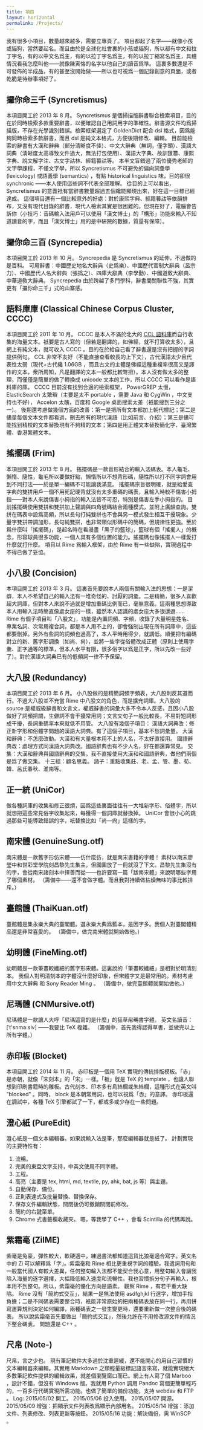 ```yaml
---
title: 項目
layout: horizontal
permalink: /Projects/
---
```

我有很多小項目，數量越來越多，需要立專頁了。
項目都起了名字——就像小孩或貓狗，當然要起名。而且由於是全球化社會裏的小孩或貓狗，所以都有中文和拉丁字名，有的以中文名爲主，有的以拉丁字名爲主，有的以拉丁縮寫名爲主，具體情況看我怎麼叫他——就像陳寅恪的名字以他自己的讀音爲準。
這裏多數還是不可發佈的半成品，有的甚至沒開始做——所以也可視爲一個記錄創意的頁面，或者乾脆是待辦事項好了。

## 攞你命三千 (Syncretismus)
本項目開工於 2013 年 8 月。
Syncretismus 是個掃描版辭書聯合檢索項目，目的在於同時檢索多款重要辭書，以便確認自己用詞用字的準確性。辭書源文件均爲掃描版，不存在光學識別錯誤。檢索框架選定了 GoldenDict 配合 dsl 格式，因爲能夠同時檢索多款辭書，而且 dsl 是純文本格式，方便後期修改、編輯。
目前能檢索的辭書有大漢和辭典（部分淸晰度不佳）、中文大辭典（無詞，僅字頭）、漢語大詞典（淸晰度太高導致文件過大，無法打包使用）、漢語大字典、故訓匯纂、康熙字典、說文解字注、古文字詁林、經籍䉵詁等。
本半文盲錯過了兩位優秀老師的文字學課程，不懂文字學，所以 Syncretismus 不可避免的偏向詞彙學 (lexicology) 或語義學 (semantics) ，有點 historical linguistics 味，目的卻很 synchronic ——本人使用這些詞不代表全部理解。
從目的上可以看出， Syncretismus 的意義衹有當辭書數量超過五個纔能顯現出來，好在這一目標已經達成。
這個項目還有一個比較意外的好處：對於康煕字典、經籍䉵詁等依韻排布，又沒有現代目錄的辭書，現代人檢索其實是很困難的。但現在好了，電腦會告訴你（小技巧：音碼輸入法用戶可以使用「漢文博士」的「構形」功能來輸入不知道讀音的字，而且「漢文博士」用的是中硏院的數據，質量有保障）。

## 攞你命三百 (Syncrepedia)
本項目開工於 2013 年 10 月。
Syncrepedia 是 Syncretismus 的延伸，不過做的是百科。
可用辭書：中國歷史地名大辭典（史爲樂）、中國歷代官制大辭典（呂宗力）、中國歷代人名大辭典（張撝之）、四庫大辭典（李學勤）、中國道敎大辭典、中華道敎大辭典。
Syncrepedia 由於跨越了多門學科，辭書間關聯性不強，其實更有「攞你命三千」式的山寨感。

## 語料庫庫 (Classical Chinese Corpus Cluster, CCCC)
本項目開工於 2011 年 10 月。
CCCC 是本人不滿於北大的 <a href="http://ccl.pku.edu.cn:8080/ccl_corpus/" rel="external">CCL 語料庫</a>而自行收集的海量文本。衹要是古人寫的（但若是翻譯的，如佛經，就不打算收太多），且網上有純文本，就可收入 CCCC 。目的在於給自己看了辭書還是沒有把握的字詞提供例句。
CCL 非常不友好（不能直接查看較長的上下文），古代漢語太少且代表性太弱（現代+古代纔 1.06GB ，而且古文的主體是佛經這種重複率很高又是譯作的文本，衆所周知，凡是翻譯的文本一般都比較彆扭）。本人沒有做太多的整理，而僅僅是簡單的做了轉換成 unicode 文本的工作，所以 CCCC 可以看作是語料庫的庫。
CCCC 目前沒有找到合適的檢索框架， PowerGREP 太慢， ElasticSearch 太繁瑣（主要是太不 portable ，需要 Java 和 CygWin ，中文支持也不好）， Accelon 太醜，百度和 Google 桌面搜索太差（衹能搜到三分之一）。
後期還考慮做幾個方面的改善：第一是把所有文本都加上朝代標記；第二是儘量每個文本文件都看過，刪去所有的現代漢語（比如前言、介紹）；第三是儘可能找到精校的文本替換現有不夠精的文本；第四是用正體文本替換簡化字、臺灣繁體、香港繁體文本。

## 搖擺碼 (Frim)
本項目開工於 2013 年 8 月。
搖擺碼是一款音形結合的輸入法碼表。本人龜毛、懶惰、隨性，龜毛所以要做好點，懶惰所以不想背形碼，隨性所以打不同字詞會用到不同打法——於是單一編碼不可能讓我滿意。
搖擺碼宗旨很明確，就是給愛查字典的雙拼用戶一個不用死記硬背就沒有太多重碼的碼表，且輸入時較不傷害小拇指——對本人來說傷害小拇指的輸入法皆不可忍，特別是傷害左手小拇指的。
目前搖擺碼使用雙拼和雙拼加上聲調與四角號碼結合兩種模式，並附上廣韻查詢。雙拼在碼表中設爲高頻，所以長句打純雙拼也不會與另一模式發生相互干擾現象。少量字雙拼帶調加形，長句純雙拼，也非常類似形碼中的簡碼，但規律性更強。至於爲什麼叫「搖擺碼」，是起名時在看漫畫「黑子的籃球」，籃球有個「搖擺人」的槪念，形容球員很多功能，一個人具有多個位置的能力。搖擺碼也像搖擺人一樣愛打什麼就打什麼。
項目以 Rime 爲輸入框架，由於 Rime 有一些缺陷，實現過程中不得已做了妥協。

## 小八股 (Concision)
本項目開工於 2013 年 3 月。
這裏首先要說本人兩個有關輸入法的思想：一是潔癖，本人不希望自己的輸入法有一堆奇怪的、討厭的詞彙。二是精簡，很多人喜歡超大詞庫，但對本人來說不過就是增加重碼比例而已，毫無意義。這兩種思想導致本人用輸入法時簡直像處女座的一樣，雖然本人認識的處女座大多很邋遢……
Rime 有個子項目叫「八股文」，功能是內置詞頻、字頻，收錄了大量明星姓名、專業名詞、次常用複合詞，都是本人用不上的，卻會強制出現在所有詞庫中，這些都要刪掉。另外有些詞的詞頻也過高了，本人平時用得少，就調低。順便把有編碼對立的新、舊字形調換（如尚、尙），並將一些字從俗體改成正體（原則上使用字彙、正字通等的標準，但本人水平有限，很多俗字以爲是正字，所以先改一些好了）。對於漢語大詞典已有的低頻詞一律不予保留。

## 大八股 (Redundancy)
本項目開工於 2013 年 6 月。
小八股做的是精簡詞頻字頻表，大八股則反其道而行。不過大八股並不充當 Rime 中八股文的角色，而是擴充詞庫。大八股的 source 是權威級辭書和文言文，權威辭書的詞彙大多不令本人反感，且因小八股做好了詞頻把關，生僻詞不會干擾常用詞；文言文句子一般比較長，不易對短詞形成干擾，長詞重碼率本來就低不用管。
大八股有幾個子項目：
漢語大詞典改：修正新字形和俗體字問題的漢語大詞典。有了這個子項目，基本不愁詞彙量。
大漢和辭典：不怎麼改動。大漢和有大量根本用不上的人名，不太好直接用。
國語辭典改：處理方式同漢語大詞典改。國語辭典也有不少人名，好在都還算常見。
交集：大漢和辭典與國語辭典的交集。我不直接使用大漢和和國語辭典，做他們兩個是爲了做交集。
十三經：顧名思義。
諸子：重點收集莊、老、孟、管、墨、荀、韓、呂氏春秋、淮南等。

## 正一統 (UniCor)
做各種詞庫的收集和修正很煩，因爲這些裏面往往有一大堆新字形、俗體字，所以就想把這些常見俗字收集起來，每獲得一個詞庫就替換掉。
UniCor 會很小心的跳過那些可能導致錯誤的字，衹替換比如「尚—尙」這樣的字。

## 南宋體 (GenuineSung.otf)
南宋體是一款舊字形仿宋體——仿什麼仿，就是南宋書籍的字體！
素材以南宋廖瑩中和世彩堂學院刻昌黎先生集主，但國圖放了一冊就沒了下文。昌黎先生集沒有的字，會從南宋諸刻本中擇善而從——也許要寫一篇「跋南宋體」來說明哪些字用了哪個素材。
（籌備中——還不會做字體。而且我對持續做枯燥無味的事比較排斥。）

## 臺館體 (ThaiKuan.otf)
臺館體是集永樂大典的臺閣體。選永樂大典爲藍本，是因字多。我個人對臺閣體精品還是非常喜愛的。
（籌備中，做完南宋體就開始做他。）

## 幼明體 (FineMing.otf)
幼明體是一款筆畫較纖細的舊字形宋體。這裏說的「筆畫較纖細」是相對於明清刻本。
我個人對明清刻本的字體沒什麼好印象，但宋體字又是最常用的。素材考慮用中文大辭典 和 Sony Reader Ming 。
（籌備中，做完臺館體就開始做他。）

## 尼瑪體 (CNMursive.otf)
尼瑪體是一款讓人大呼「尼瑪這寫的是什麼」的狂草<del>尼瑪</del>書字體。
英文名讀音： [ˈt'snmə:siv] ——我要比 TeX 複雜。
（籌備中，首先我得認得草書，並做完以上所有字體。）

## 赤印板 (Blocket)
本項目開工於 2014 年 11 月。
赤印板是一個用 TeX 實現的傳統排版模板。「赤」是赤朝，就像「宋刻本」的「宋」一樣。「板」旣是 TeX 的 template ，也讓人聯想到印刷書籍時的雕板。古代刻本、印本多有烏絲欄或朱絲欄，這種形式在英文叫 "blocked" 。同時， block 是本朝常用詞，也可以視爲「赤」的意譯。
赤印板還在調試中，各種 TeX 引擎都試了一下，都或多或少存在一些問題。

## 澄心紙 (PureEdit)
澄心紙是一個文本編輯器。如果說輸入法是筆，那麼編輯器就是紙了。
計劃實現的主要特性有：
1. 流暢。
2. 完美的東亞文字支持，中英文使用不同字體。
3. 工程。
4. 高亮（主要是 tex, html, md, textile, py, ahk, bat, js 等）與主題。
5. 自動保存、備份。
6. 正則表達式及批量替換、替換保存。
7. 保存文件編輯狀態，關閉後仍可撤銷關閉前修改。
8. 簡約的右鍵菜單。
9. Chrome 式書籤欄收藏夾。
嗯，等我學了 C++ ，會看 Scintilla 的代碼再說。

## 紫霜毫 (ZiIME)
紫毫是兔豪，彈性較大，軟硬適中，練過書法都知道這貨比狼毫適合寫字。英文名中的 Zi 可以解釋爲「字」。紫霜毫和 Rime 相比更重視字詞的體驗。我遣詞用句和一般當代國人有較大差異，任何整句輸入法都不能契合我心意，用整句輸入會讓我陷入海量的逐字選擇，大幅降低輸入速度和流暢性。我也習慣拆分句子再輸入，根本用不到整句。所以，紫霜毫的優化方向是語素。
觀察 Rime ，有若干重大缺陷。
Rime 沒有「簡約式交互」，結果一是無法使用 asdfghjkl 行選字，增加手指負擔；二是不同碼表需要整合時，衹能非常原始的把兩種碼表放在同一行，再用拼寫運算規則決定如何編譯，兩種碼表之一發生變更時，還要重新做一次整合後的碼表。
所以說紫霜毫首先要做出「簡約式交互」，然後允許在不用修改源文件的情況下整合碼表。
問題還是 C++ 。

## 尺帛 (Note-)
尺帛，言之少也。
現有筆記軟件大多過於沈重遲緩，還不能開心的用自己習慣的文本編輯器來編輯。其實用 Markdown 之類輕量級標記語言來寫，就能實現絕大多數筆記軟件提供的編輯效果，就差個瀏覽窗口而已。網上有人寫了個 Marboo ，設計不錯，但沒有 Windows 版。我就用 Python 調用 Pandoc 寫個更簡單輕巧的，一百多行代碼實現所需功能。也做了簡單的備份功能，支持 webdav 和 FTP 。
Log:
2015/05/02 開工。
2015/05/06 投入使用。
2015/05/07 開源。
2015/05/09 增強：把顯示文件列表改爲顯示內部用名。
2015/05/14 增強：添加文件、列表修改、列表更新等按鈕。
2015/05/16 功能：解決備份，需 WinSCP 。